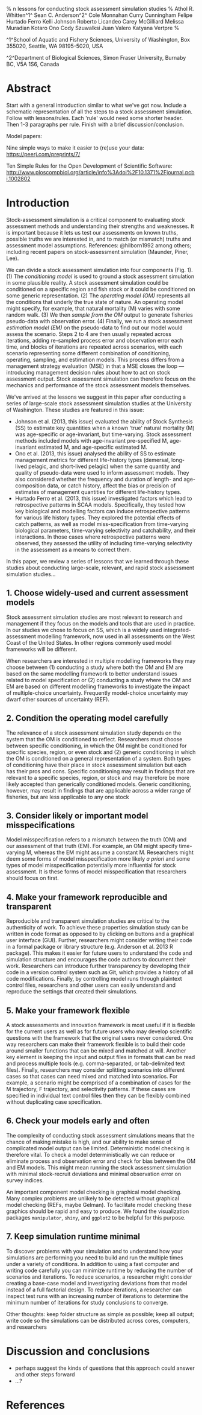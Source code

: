 % n lessons for conducting stock assessment simulation studies
% Athol R. Whitten^1^
 Sean C. Anderson^2^
 Cole Monnahan
 Curry Cunningham
 Felipe Hurtado Ferro
 Kelli Johnson
 Roberto Licandeo
 Carey McGilliard
 Melissa Muradian
 Kotaro Ono
 Cody Szuwalksi
 Juan Valero
 Katyana Vertpre
% 

^1^School of Aquatic and Fishery Sciences, University of Washington, Box 355020, Seattle, WA 98195-5020, USA

^2^Department of Biological Sciences, Simon Fraser University, Burnaby BC, V5A 1S6, Canada

# Abstract #

Start with a general introduction similar to what we've got now. Include a schematic representation of all the steps to a stock assessment simulation. Follow with lessons/rules. Each 'rule' would need some shorter header. Then 1-3 paragraphs per rule. Finish with a brief discussion/conclusion.

Model papers:

Nine simple ways to make it easier to (re)use your data:\
https://peerj.com/preprints/7/

Ten Simple Rules for the Open Development of Scientific Software:\
http://www.ploscompbiol.org/article/info%3Adoi%2F10.1371%2Fjournal.pcbi.1002802

# Introduction #

Stock-assessment simulation is a critical component to evaluating stock assessment methods and understanding their strengths and weaknesses. It is important because it lets us test our assessments on known truths, possible truths we are interested in, and to match (or mismatch) truths and assessment model assumptions. References: @hilborn1992 among others; including recent papers on stock-assessment simulation (Maunder, Piner, Lee).

We can divide a stock assessment simulation into four components (Fig. 1). (1) The *conditioning model* is used to ground a stock assessment simulation in some plausible reality. A stock assessment simulation could be conditioned on a specific region and fish stock or it could be conditioned on some generic representation. (2) The *operating model (OM)* represents all the conditions that underly the true state of nature. An operating model might specify, for example, that natural mortality (M) varies with some random walk. (3) We then *sample from the OM* output to generate fisheries pseudo-data with observation error. (4) Finally, we run a stock assessment *estimation model (EM)* on the pseudo-data to find out our model would assess the scenario. Steps 2 to 4 are then usually repeated across iterations, adding re-sampled process error and observation error each time, and blocks of iterations are repeated across scenarios, with each scenario representing some different combination of conditioning, operating, sampling, and estimation models. This process differs from a management strategy evaluation (MSE) in that a MSE closes the loop — introducing management decision rules about how to act on stock assessment output.  Stock assessment simulation can therefore focus on the mechanics and performance of the stock assessment models themselves.

We've arrived at the lessons we suggest in this paper after conducting a series of large-scale stock assessment simulation studies at the University of Washington. These studies are featured in this issue: 

- Johnson et al. (2013, this issue) evaluated the ability of Stock Synthesis (SS) to estimate key quantities when a known 'true' natural mortality (M) was age-specific or age-invariant, but time-varying. Stock assessment methods included models with age-invariant pre-specified M, age-invariant estimated M, and age-specific estimated M. 
- Ono et al. (2013, this issue) analysed the ability of SS to estimate management metrics for different life-history types (demersal, long-lived pelagic, and short-lived pelagic) when the same quantity and quality of pseudo-data were used to inform assessment models. They also considered whether the frequency and duration of length- and age-composition data, or catch history, affect the bias or precision of estimates of management quantities for different life-history types. 
- Hurtado Ferro et al. (2013, this issue) investigated factors which lead to retrospective patterns in SCAA models. Specifically, they tested how key biological and modelling factors can induce retrospective patterns for various life history types. They explored the potential effects of catch patterns, as well as model miss-specification from time-varying biological parameters, time-varying selectivity and catchability, and their interactions. In those cases where retrospective patterns were observed, they assessed the utility of including time-varying selectivity in the assessment as a means to correct them. 

In this paper, we review a series of lessons that we learned through these studies about conducting large-scale, relevant, and rapid stock assessment simulation studies...

## 1. Choose widely-used and current assessment models ##
Stock assessment simulation studies are most relevant to research and management if they focus on the models and tools that are used in practice.  In our studies we chose to focus on SS, which is a widely used integrated-assessment modelling framework, now used in all assessments on the West Coast of the United States. In other regions commonly used model frameworks will be different.

When researchers are interested in multiple  modelling frameworks they may choose between (1) conducting a study where both the OM and EM are based on the same modelling framework to better understand issues related to model specification or (2) conducting a study where the OM and EM are based on different modelling frameworks to investigate the impact of multiple-choice uncertainty. Frequently model-choice uncertainty may dwarf other sources of uncertainty (REF).


## 2. Condition the operating model carefully ##
The relevance of a stock assessment simulation study depends on the system that the OM is conditioned to reflect. Researchers must choose between specific conditioning, in which the OM might be conditioned for specific species, region, or even stock and (2) generic conditioning in which the OM is conditioned on a general representation of a system. Both types of conditioning have their place in stock assessment simulation but each has their pros and cons.  Specific conditioning may result in findings that are relevant to a specific species, region, or stock and may therefore be more likely accepted than generically conditioned models. Generic conditioning, however, may result in findings that are applicable across a wider range of fisheries, but are less applicable to any one stock

## 3. Consider likely or important model misspecifications ##
Model misspecification refers to a mismatch between the truth (OM) and our assessment of that truth (EM). For example, an OM might specify time-varying M, whereas the EM might assume a constant M. Researchers might deem some forms of model misspecification more likely *a priori* and some types of model misspecification potentially more influential for stock assessment. It is these forms of model misspecification that researchers should focus on first.

## 4. Make your framework reproducible and transparent ##
Reproducible and transparent simulation studies are critical to the authenticity of work. To achieve these properties simulation study can be written in code format as opposed to by clicking on buttons and a graphical user interface (GUI). Further, researchers might consider writing their code in a formal package or library structure (e.g. Anderson et al. 2013 R package). This makes it easier for future users to understand the code and simulation structure and encourages the code authors to document their work. Researchers can introduce further transparency by developing their code in a version control system such as Git, which provides a history of all code modifications. Finally, by controlling model runs through plaintext control files, researchers and other users can easily understand and reproduce the settings that created their simulations.

## 5. Make your framework flexible ##
A stock assessments and innovation framework is most useful if it is flexible for the current users as well as for future users who may develop scientific questions with the framework that the original users never considered. One way researchers can make their framework flexible is to build their code around smaller functions that can be mixed and matched at will. Another key element is keeping the input and output files in formats that can be read and process multiple tools (e.g. comma-separated, or tab-delimited text files). Finally, researchers may consider splitting scenarios into different cases so that cases can need mixed and matched into scenarios. For example, a scenario might be comprised of a combination of cases for the M trajectory, F trajectory, and selectivity patterns.  If these cases are specified in individual text control files then they can be flexibly combined without duplicating case specification.

## 6. Check your models early and often ##
The complexity of conducting stock assessment simulations means that the chance of making mistake is high, and our ability to make sense of complicated model output can be limited. Deterministic model checking is therefore vital. To check a model deterministically we can reduce or eliminate process and observation error and check for bias between the OM and EM models. This might mean running the stock assessment simulation with minimal stock-recruit deviations and minimal observation error on survey indices.

An important component model checking is graphical model checking. Many complex problems are unlikely to be detected without graphical model checking (REFs, maybe Gelman). To facilitate model checking these graphics should be rapid and easy to produce. We found the visualization packages `manipulator`, `shiny`, and `ggplot2` to be helpful for this purpose.

## 7. Keep simulation runtime minimal ##
To discover problems with your simulation and to understand how your simulations are performing you need to build and run the multiple times under a variety of conditions. In addition to using a fast computer and writing code carefully you can minimize runtime by reducing the number of scenarios and iterations. To reduce scenarios, a researcher might consider creating a base-case model and investigating deviations from that model instead of a full factorial design. To reduce iterations, a researcher can inspect test runs with an increasing number of iterations to determine the minimum number of iterations for study conclusions to converge.


Other thoughts: keep folder structure as simple as possible; keep all output; write code so the simulations can be distributed across cores, computers, and researchers

# Discussion and conclusions #

- perhaps suggest the kinds of questions that this approach could answer and other steps forward
- ...?

# References #
